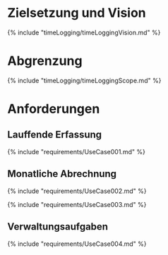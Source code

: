 
# Zielsetzung und Vision
{% include "timeLogging/timeLoggingVision.md" %}


# Abgrenzung
{% include "timeLogging/timeLoggingScope.md" %}


# Anforderungen

## Lauffende Erfassung
{% include "requirements/UseCase001.md" %}


## Monatliche Abrechnung
{% include "requirements/UseCase002.md" %}

{% include "requirements/UseCase003.md" %}


## Verwaltungsaufgaben
{% include "requirements/UseCase004.md" %}
